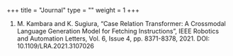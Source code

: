 +++
title = "Journal"
type = ""
weight = 1
+++

1. M. Kambara and K. Sugiura, “Case Relation Transformer: A Crossmodal Language Generation Model for Fetching Instructions”, IEEE Robotics and Automation Letters, Vol. 6, Issue 4, pp. 8371-8378, 2021. DOI: 10.1109/LRA.2021.3107026
